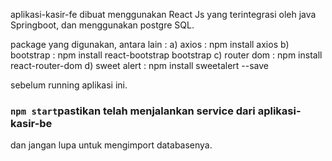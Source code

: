 aplikasi-kasir-fe dibuat menggunakan React Js yang terintegrasi oleh java Springboot, dan menggunakan postgre SQL.

package yang digunakan, antara lain :
a) axios : npm install axios
b) bootstrap : npm install react-bootstrap bootstrap
c) router dom : npm install react-router-dom
d) sweet alert : npm install sweetalert --save

sebelum running aplikasi ini. 
### `npm start`pastikan telah menjalankan service dari aplikasi-kasir-be
dan jangan lupa untuk mengimport databasenya.

